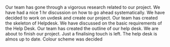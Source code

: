 Our team has gone through a vigorous research related to our project. We have had a nice 1 hr discussion on how to go ahead systematically.
We have decided to work on uvdesk and create our project.
Our team has created the skeleton of Helpdesk.
We have discussed on the basic requirements of the Help Desk.
Our team has created the outline of our help desk.
We are about to finish our project. Just a finalising touch is left.
The help desk is almos up to date.
Colour scheme was decided
